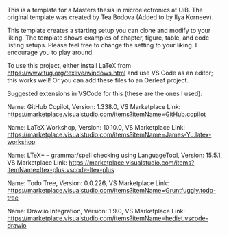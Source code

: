 This is a template for a Masters thesis in microelectronics at UiB.
The original template was created by Tea Bodova (Added to by Ilya Korneev).

This template creates a starting setup you can clone and modify to your liking.
The template shows examples of chapter, figure, table, and code listing setups.
Please feel free to change the setting to your liking.
I encourage you to play around.

To use this project, either install LaTeX from https://www.tug.org/texlive/windows.html and use VS Code as an editor; this works well!
Or you can add these files to an Oerleaf project.

Suggested extensions in VSCode for this (these are the ones I used):

Name: GitHub Copilot, 
Version: 1.338.0, 
VS Marketplace Link: https://marketplace.visualstudio.com/items?itemName=GitHub.copilot

Name: LaTeX Workshop, 
Version: 10.10.0, 
VS Marketplace Link: https://marketplace.visualstudio.com/items?itemName=James-Yu.latex-workshop

Name: LTeX+ – grammar/spell checking using LanguageTool, 
Version: 15.5.1, 
VS Marketplace Link: https://marketplace.visualstudio.com/items?itemName=ltex-plus.vscode-ltex-plus

Name: Todo Tree, 
Version: 0.0.226, 
VS Marketplace Link: https://marketplace.visualstudio.com/items?itemName=Gruntfuggly.todo-tree

Name: Draw.io Integration, 
Version: 1.9.0, 
VS Marketplace Link: https://marketplace.visualstudio.com/items?itemName=hediet.vscode-drawio



